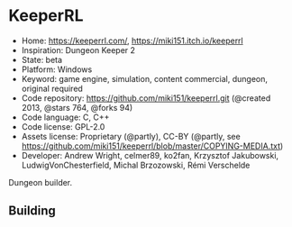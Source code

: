 # KeeperRL

- Home: https://keeperrl.com/, https://miki151.itch.io/keeperrl
- Inspiration: Dungeon Keeper 2
- State: beta
- Platform: Windows
- Keyword: game engine, simulation, content commercial, dungeon, original required
- Code repository: https://github.com/miki151/keeperrl.git (@created 2013, @stars 764, @forks 94)
- Code language: C, C++
- Code license: GPL-2.0
- Assets license: Proprietary (@partly), CC-BY (@partly, see https://github.com/miki151/keeperrl/blob/master/COPYING-MEDIA.txt)
- Developer: Andrew Wright, celmer89, ko2fan, Krzysztof Jakubowski, LudwigVonChesterfield, Michal Brzozowski, Rémi Verschelde

Dungeon builder.

## Building
